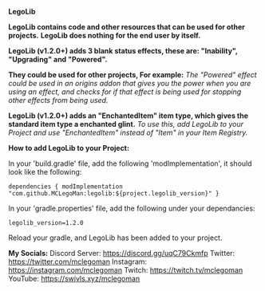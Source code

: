 **LegoLib**

**LegoLib contains code and other resources that can be used for other projects.**
**LegoLib does nothing for the end user by itself.**
 
**LegoLib (v1.2.0+) adds 3 blank status effects, these are: "Inability", "Upgrading" and "Powered".**

**They could be used for other projects, For example:**
_The "Powered" effect could be used in an origins addon that gives you the power when you are using an effect,_
_and checks for if that effect is being used for stopping other effects from being used._

**LegoLib (v1.2.0+) adds an "EnchantedItem" item type, which gives the standard item type a enchanted glint.**
_To use this, add LegoLib to your Project and use "EnchantedItem" instead of "Item" in your Item Registry._

 
**How to add LegoLib to your Project:**

In your 'build.gradle' file, add the following 'modImplementation', it should look like the following:

`dependencies {
    modImplementation "com.github.MCLegoMan:legolib:${project.legolib_version}"
}`

 

In your 'gradle.properties' file, add the following under your dependancies:

`legolib_version=1.2.0`

 

Reload your gradle, and LegoLib has been added to your project.

 
**My Socials:**
Discord Server: https://discord.gg/uqC79Ckmfp
Twitter: https://twitter.com/mclegoman
Instagram: https://instagram.com/mclegoman
Twitch: https://twitch.tv/mclegoman
YouTube: https://swivls.xyz/mclegoman